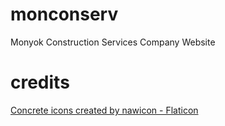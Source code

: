 # monconserv

Monyok Construction Services Company Website

# credits

<a href="https://www.flaticon.com/free-icons/concrete" title="concrete icons">Concrete icons created by nawicon - Flaticon</a>
